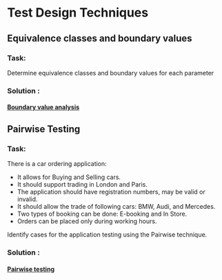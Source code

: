 # Test Design Techniques

## Equivalence classes and boundary values
### Task:
Determine equivalence classes and boundary values for each parameter
### Solution :
#### [Boundary value analysis](boundary_value.pdf)

## Pairwise Testing
### Task:
There is a car ordering application:

- It allows for Buying and Selling cars.
- It should support trading in London and Paris.
- The application should have registration numbers, may be valid or invalid.
- It should allow the trade of following cars: BMW, Audi, and Mercedes.
- Two types of booking can be done: E-booking and In Store.
- Orders can be placed only during working hours.

Identify cases for the application testing using the Pairwise technique.

### Solution :
#### [Pairwise testing](pairwise.pdf)
